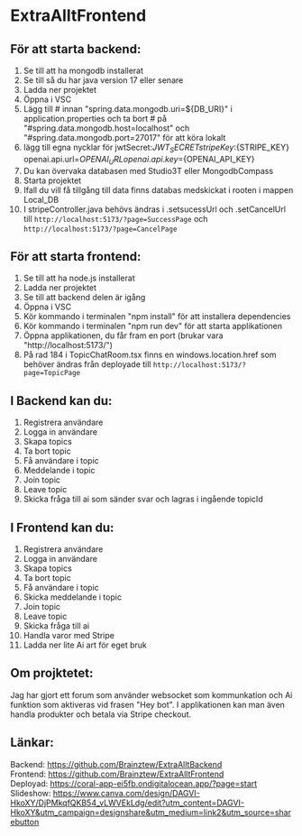 # ExtraAlltFrontend


## För att starta backend:
1. Se till att ha mongodb installerat
2. Se till så du har java version 17 eller senare
3. Ladda ner projektet
4. Öppna i VSC
5. Lägg till # innan "spring.data.mongodb.uri=${DB_URI}" i application.properties och ta bort # på "#spring.data.mongodb.host=localhost" och
"#spring.data.mongodb.port=27017" för att köra lokalt
6. lägg till egna nycklar för jwtSecret:${JWT_SECRET}
stripeKey:${STRIPE_KEY} openai.api.url=${OPENAI_URL}
openai.api.key=${OPENAI_API_KEY}
8. Du kan övervaka databasen med Studio3T eller MongodbCompass
9. Starta projektet
10. Ifall du vill få tillgång till data finns databas medskickat i rooten i mappen Local_DB
11. I stripeController.java behövs ändras i .setsucessUrl och .setCancelUrl till `http://localhost:5173/?page=SuccessPage` och `http://localhost:5173/?page=CancelPage`

## För att starta frontend:
1. Se till att ha node.js installerat
2. Ladda ner projektet
3. Se till att backend delen är igång
4. Öppna i VSC
5. Kör kommando i terminalen "npm install" för att installera dependencies
6. Kör kommando i terminalen "npm run dev" för att starta applikationen
7. Öppna applikationen, du får fram en port (brukar vara "http://localhost:5173/")
8. På rad 184 i TopicChatRoom.tsx finns en windows.location.href som behöver ändras från deployade till `http://localhost:5173/?page=TopicPage`


## I Backend kan du:
1. Registrera användare
2. Logga in användare
3. Skapa topics
4. Ta bort topic
5. Få användare i topic
6. Meddelande i topic
7. Join topic
8. Leave topic
9. Skicka fråga till ai som sänder svar och lagras i ingående topicId

## I Frontend kan du:
1. Registrera användare
2. Logga in användare
3. Skapa topics
4. Ta bort topic
5. Få användare i topic
6. Skicka meddelande i topic
7. Join topic
8. Leave topic
9. Skicka fråga till ai
10. Handla varor med Stripe
11. Ladda ner lite Ai art för eget bruk


## Om projktetet:
Jag har gjort ett forum som använder websocket som kommunkation och Ai funktion som aktiveras vid frasen "Hey bot". I applikationen kan man även handla produkter och betala via Stripe checkout.


## Länkar:
Backend: https://github.com/Brainztew/ExtraAlltBackend <br>
Frontend: https://github.com/Brainztew/ExtraAlltFrontend <br>
Deployad: https://coral-app-ei5fb.ondigitalocean.app/?page=start <br>
Slideshow: https://www.canva.com/design/DAGVI-HkoXY/DjPMkqfQKB54_vLWVEkLdg/edit?utm_content=DAGVI-HkoXY&utm_campaign=designshare&utm_medium=link2&utm_source=sharebutton
